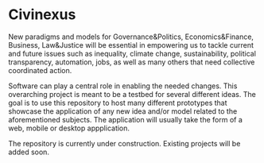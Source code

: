 # Civinexus

New paradigms and models for Governance&Politics, Economics&Finance, Business, Law&Justice will be essential in empowering us to tackle current and future issues such as inequality, climate change, sustainability, political transparency, automation, jobs, as well as many others that need collective coordinated action.

Software can play a central role in enabling the needed changes. This overarching project is meant to be a testbed for several different ideas. The goal is to use this repository to host many different prototypes that showcase the application of any new idea and/or model related to the aforementioned subjects. The application will usually take the form of a web, mobile or desktop appplication. 

The repository is currently under construction. Existing projects will be added soon.
